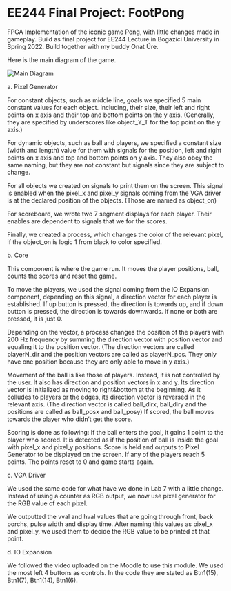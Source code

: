 # EE244 Final Project: FootPong
FPGA Implementation of the iconic game Pong, with little changes made in gameplay. Build as final project for EE244 Lecture in Bogazici University in Spring 2022. Build together with my buddy Onat Üre.

Here is the main diagram of the game.

![Main Diagram](https://github.com/arkiolok/ee244-FootPong/blob/main/main.jpg?raw=true)


a. Pixel Generator 

For constant objects, such as middle line, goals we specified 5 main constant values 
for each object. Including, their size, their left and right points on x axis and their top 
and bottom points on the y axis. (Generally, they are specified by underscores like 
object_Y_T for the top point on the y axis.)

For dynamic objects, such as ball and players, we specified a constant size (width 
and length) value for them with signals for the position, left and right points on x 
axis and top and bottom points on y axis. They also obey the same naming, but they 
are not constant but signals since they are subject to change.

For all objects we created on signals to print them on the screen. This signal is 
enabled when the pixel_x and pixel_y signals coming from the VGA 
driver is at the declared position of the objects. (Those are named 
as object_on)

For scoreboard, we wrote two 7 segment displays for each player. 
Their enables are dependent to signals that we for the scores.

Finally, we created a process, which changes the color of the relevant pixel, if the 
object_on is logic 1 from black to color specified.


b. Core 

This component is where the game run. It moves the player positions, ball, counts 
the scores and reset the game. 

To move the players, we used the signal coming from the IO Expansion component, 
depending on this signal, a direction vector for each player is established. If up 
button is pressed, the direction is towards up, and if down button is pressed, the 
direction is towards downwards. If none or both are pressed, it is just 0. 

Depending on the vector, a process changes the position of the players with 200 Hz 
frequency by summing the direction vector with position vector and equaling it to 
the position vector. (The direction vectors are called playerN_dir and the position 
vectors are called as playerN_pos. They only have one position because they are 
only able to move in y axis.) 

Movement of the ball is like those of players. Instead, it is not controlled by the user. 
It also has direction and position vectors in x and y. Its direction vector is initialized 
as moving to right&bottom at the beginning. As it colludes to players or the edges, 
its direction vector is reversed in the relevant axis. (The direction vector is called 
ball_dirx, ball_diry and the positions are called as ball_posx and ball_posy) If scored, 
the ball moves towards the player who didn’t get the score. 

Scoring is done as following: If the ball enters the goal, it gains 1 point to the player 
who scored. It is detected as if the position of ball is inside the goal with pixel_x and 
pixel_y positions. Score is held and outputs to Pixel Generator to be displayed on the 
screen. If any of the players reach 5 points. The points reset to 0 and game starts 
again. 


c. VGA Driver 

We used the same code for what have we done in Lab 7 with a little change. Instead 
of using a counter as RGB output, we now use pixel generator for the RGB value of 
each pixel. 

We outputted the vval and hval values that are going through front, back porchs, 
pulse width and display time. After naming this values as pixel_x and pixel_y, we 
used them to decide the RGB value to be printed at that point. 


d. IO Expansion 

We followed the video uploaded on the Moodle to 
use this module. We used the most left 4 buttons as 
controls. In the code they are stated as Btn1(15), 
Btn1(7), Btn1(14), Btn1(6).
